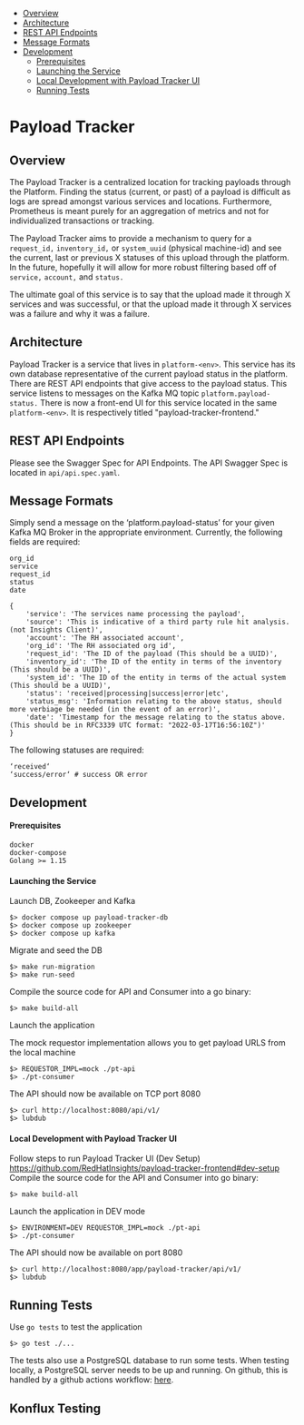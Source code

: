 - [Overview](#overview)
- [Architecture](#architecture)
- [REST API Endpoints](#rest-api-endpoints)
- [Message Formats](#message-formats)
- [Development](#development)
    - [Prerequisites](#prerequisites)
    - [Launching the Service](#launching-the-service)
    - [Local Development with Payload Tracker UI](#local-development-with-payload-tracker-ui)
    - [Running Tests](#running-tests)
# Payload Tracker

## Overview
The Payload Tracker is a centralized location for tracking payloads through the Platform. Finding the status (current, or past) of a payload is difficult as logs are spread amongst various services and locations. Furthermore, Prometheus is meant purely for an aggregation of metrics and not for individualized transactions or tracking.

The Payload Tracker aims to provide a mechanism to query for a `request_id,` `inventory_id,` or `system_uuid` (physical machine-id) and see the current, last or previous X statuses of this upload through the platform. In the future, hopefully it will allow for more robust filtering based off of `service,` `account,` and `status.`

The ultimate goal of this service is to say that the upload made it through X services and was successful, or that the upload made it through X services was a failure and why it was a failure.

## Architecture
Payload Tracker is a service that lives in `platform-<env>`. This service has its own database representative of the current payload status in the platform. There are REST API endpoints that give access to the payload status. This service listens to messages on the Kafka MQ topic `platform.payload-status.` There is now a front-end UI for this service located in the same `platform-<env>`. It is respectively titled "payload-tracker-frontend."

## REST API Endpoints
Please see the Swagger Spec for API Endpoints. The API Swagger Spec is located in `api/api.spec.yaml`.


## Message Formats
Simply send a message on the ‘platform.payload-status’ for your given Kafka MQ Broker in the appropriate environment. Currently, the following fields are required:

    org_id
    service
    request_id
    status
    date

```
{ 	
    'service': 'The services name processing the payload',
    'source': 'This is indicative of a third party rule hit analysis. (not Insights Client)',
    'account': 'The RH associated account',
    'org_id': 'The RH associated org id',
    'request_id': 'The ID of the payload (This should be a UUID)',
    'inventory_id': 'The ID of the entity in terms of the inventory (This should be a UUID)',
    'system_id': 'The ID of the entity in terms of the actual system (This should be a UUID)',
    'status': 'received|processing|success|error|etc',
    'status_msg': 'Information relating to the above status, should more verbiage be needed (in the event of an error)',
    'date': 'Timestamp for the message relating to the status above. (This should be in RFC3339 UTC format: "2022-03-17T16:56:10Z")'
}
```
The following statuses are required:
```
‘received‘ 
‘success/error‘ # success OR error
```

## Development
#### Prerequisites
```
docker
docker-compose
Golang >= 1.15
```

#### Launching the Service
Launch DB, Zookeeper and Kafka
```
$> docker compose up payload-tracker-db
$> docker compose up zookeeper
$> docker compose up kafka
```
Migrate and seed the DB
```
$> make run-migration
$> make run-seed
```
Compile the source code for API and Consumer into a go binary:
```
$> make build-all
```
Launch the application

The mock requestor implementation allows you to get payload URLS from the local
machine
```
$> REQUESTOR_IMPL=mock ./pt-api
$> ./pt-consumer
```
The API should now be available on TCP port 8080
```
$> curl http://localhost:8080/api/v1/
$> lubdub
```

#### Local Development with Payload Tracker UI
Follow steps to run Payload Tracker UI (Dev Setup)
https://github.com/RedHatInsights/payload-tracker-frontend#dev-setup
Compile the source code for the API and Consumer into go binary:
```
$> make build-all
```
Launch the application in DEV mode
```
$> ENVIRONMENT=DEV REQUESTOR_IMPL=mock ./pt-api
$> ./pt-consumer
```
The API should now be available on port 8080
```
$> curl http://localhost:8080/app/payload-tracker/api/v1/
$> lubdub
```

## Running Tests
Use `go tests` to test the application
```
$> go test ./...
```

The tests also use a PostgreSQL database to run some tests. When testing locally, a PostgreSQL server needs to be up and running. On github, this is handled by a github actions workflow: [here](https://github.com/RedHatInsights/payload-tracker-go/blob/master/.github/workflows/pr.yml).

## Konflux Testing
